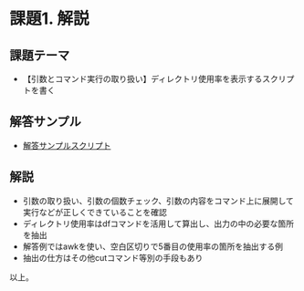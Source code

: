 # 課題1. 解説

## 課題テーマ

- 【引数とコマンド実行の取り扱い】ディレクトリ使用率を表示するスクリプトを書く

## 解答サンプル

- [解答サンプルスクリプト](./answer-1.sh)

## 解説

- 引数の取り扱い、引数の個数チェック、引数の内容をコマンド上に展開して実行などが正しくできていることを確認
- ディレクトリ使用率はdfコマンドを活用して算出し、出力の中の必要な箇所を抽出
- 解答例ではawkを使い、空白区切りで5番目の使用率の箇所を抽出する例
- 抽出の仕方はその他cutコマンド等別の手段もあり

以上。
